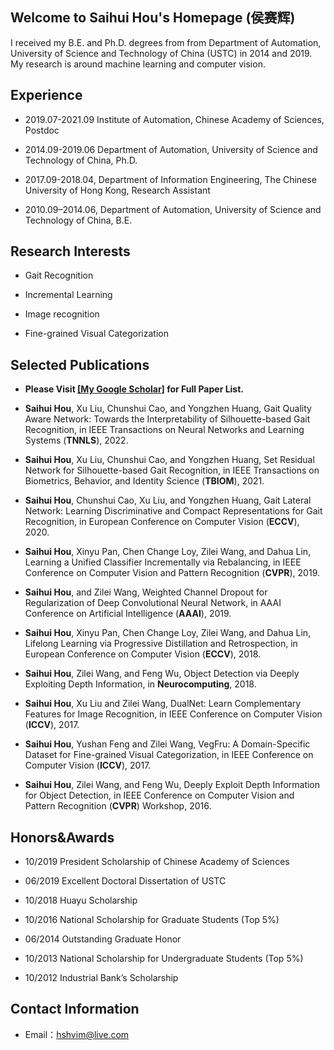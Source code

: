 ## Welcome to Saihui Hou's Homepage (侯赛辉)

I received my B.E. and Ph.D. degrees from from Department of Automation, University of Science and Technology of China (USTC) in 2014 and 2019. My research is around machine learning and computer vision.

## Experience

- 2019.07-2021.09 Institute of Automation, Chinese Academy of Sciences, Postdoc

- 2014.09-2019.06 Department of Automation, University of Science and Technology of China, Ph.D.

- 2017.09-2018.04, Department of Information Engineering, The Chinese University of Hong Kong, Research Assistant

- 2010.09–2014.06, Department of Automation, University of Science and Technology of China, B.E.

## Research Interests

- Gait Recognition

- Incremental Learning

- Image recognition

- Fine-grained Visual Categorization

## Selected Publications
- **Please Visit [[My Google Scholar]](https://scholar.google.com/citations?user=6gnHaLcAAAAJ&hl=zh-CN) for Full Paper List.**

- **Saihui Hou**, Xu Liu, Chunshui Cao, and Yongzhen Huang, Gait Quality Aware Network: Towards the Interpretability of Silhouette-based Gait Recognition, in IEEE Transactions on Neural Networks and Learning Systems (**TNNLS**), 2022.

- **Saihui Hou**, Xu Liu, Chunshui Cao, and Yongzhen Huang, Set Residual Network for Silhouette-based Gait Recognition, in IEEE Transactions on Biometrics, Behavior, and Identity Science (**TBIOM**), 2021.

- **Saihui Hou**, Chunshui Cao, Xu Liu, and Yongzhen Huang, Gait Lateral Network: Learning Discriminative and Compact Representations for Gait Recognition, in European Conference on Computer Vision (**ECCV**), 2020.

- **Saihui Hou**, Xinyu Pan, Chen Change Loy, Zilei Wang, and Dahua Lin, Learning a Unified Classifier Incrementally via Rebalancing, in IEEE Conference on Computer Vision and Pattern Recognition (**CVPR**), 2019.

- **Saihui Hou**, and Zilei Wang, Weighted Channel Dropout for Regularization of Deep Convolutional Neural Network,  in AAAI Conference on Artificial Intelligence (**AAAI**), 2019.

- **Saihui Hou**, Xinyu Pan, Chen Change Loy, Zilei Wang, and Dahua Lin, Lifelong Learning via Progressive Distillation and Retrospection, in European Conference on Computer Vision (**ECCV**), 2018.

- **Saihui Hou**, Zilei Wang, and Feng Wu, Object Detection via Deeply Exploiting Depth Information, in **Neurocomputing**, 2018.

- **Saihui Hou**, Xu Liu and Zilei Wang, DualNet: Learn Complementary Features for Image Recognition, in IEEE Conference on Computer Vision (**ICCV**), 2017.

- **Saihui Hou**, Yushan Feng and Zilei Wang, VegFru: A Domain-Specific Dataset for Fine-grained Visual Categorization, in IEEE Conference on Computer Vision (**ICCV**), 2017.

- **Saihui Hou**, Zilei Wang, and Feng Wu, Deeply Exploit Depth Information for Object Detection, in IEEE Conference on Computer Vision and Pattern Recognition (**CVPR**) Workshop, 2016.

## Honors&Awards

- 10/2019  President Scholarship of Chinese Academy of Sciences

- 06/2019  Excellent Doctoral Dissertation of USTC

- 10/2018  Huayu Scholarship

- 10/2016  National Scholarship for Graduate Students (Top 5%)

- 06/2014  Outstanding Graduate Honor

- 10/2013  National Scholarship for Undergraduate Students (Top 5%)

- 10/2012  Industrial Bank’s Scholarship


## Contact Information

- Email：hshvim@live.com
